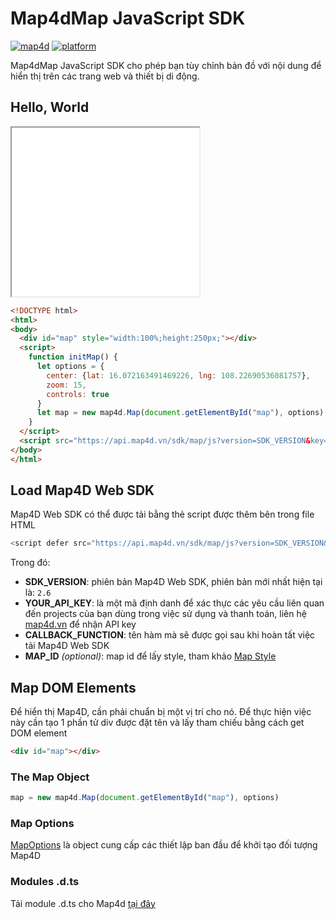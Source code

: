 # Map4dMap JavaScript SDK
[![map4d](https://img.shields.io/badge/map4d-map-orange)](https://map4d.vn/)
[![platform](https://img.shields.io/badge/platform-js-ff69b4.svg)](https://map.map4d.vn/)

Map4dMap JavaScript SDK cho phép bạn tùy chỉnh bản đồ với nội dung để hiển thị trên các trang web và thiết bị di động.

## Hello, World

<iframe src="./html/overview.html" class="is-fullwidth" height="270px"></iframe>

```HTML
<!DOCTYPE html>
<html>
<body>
  <div id="map" style="width:100%;height:250px;"></div>
  <script>
    function initMap() {
      let options = {
        center: {lat: 16.072163491469226, lng: 108.22690536081757},
        zoom: 15,
        controls: true
      }
      let map = new map4d.Map(document.getElementById("map"), options)
    }
  </script>
  <script src="https://api.map4d.vn/sdk/map/js?version=SDK_VERSION&key=YOUR_API_KEY&mapId=MAP_ID&callback=initMap"></script>
</body>
</html>
```

## Load Map4D Web SDK

Map4D Web SDK có thể được tải bằng thẻ script được thêm bên trong file HTML

```JavaScript
<script defer src="https://api.map4d.vn/sdk/map/js?version=SDK_VERSION&key=YOUR_API_KEY&mapId=MAP_ID&callback=CALLBACK_FUNCTION"></script>
```

Trong đó:
- **SDK_VERSION**: phiên bản Map4D Web SDK, phiên bản mới nhất hiện tại là: `2.6`
- **YOUR_API_KEY**: là một mã định danh để xác thực các yêu cầu liên quan đến projects của bạn dùng trong việc sử dụng và thanh toán, liên hệ [map4d.vn](https://map4d.vn/) để nhận API key
- **CALLBACK_FUNCTION**: tên hàm mà sẽ được gọi sau khi hoàn tất việc tải Map4D Web SDK
- **MAP_ID** *(optional)*: map id để lấy style, tham khảo [Map Style](https://map.map4d.vn/developer/mapstyle)


## Map DOM Elements

Để hiển thị Map4D, cần phải chuẩn bị một vị trí cho nó. Để thực hiện việc này cần tạo 1 phần tử div được đặt tên và lấy tham chiếu bằng cách get DOM element

```HTML
<div id="map"></div>
```

### The Map Object

```js
map = new map4d.Map(document.getElementById("map"), options)
```

### Map Options

[MapOptions](/guides/map-options) là object cung cấp các thiết lập ban đầu để khởi tạo đối tượng Map4D

### Modules .d.ts

Tải module .d.ts cho Map4d [tại đây](//docs.map4d.vn/map4d-map/web/v2.6/dts/map4d.d.ts)



